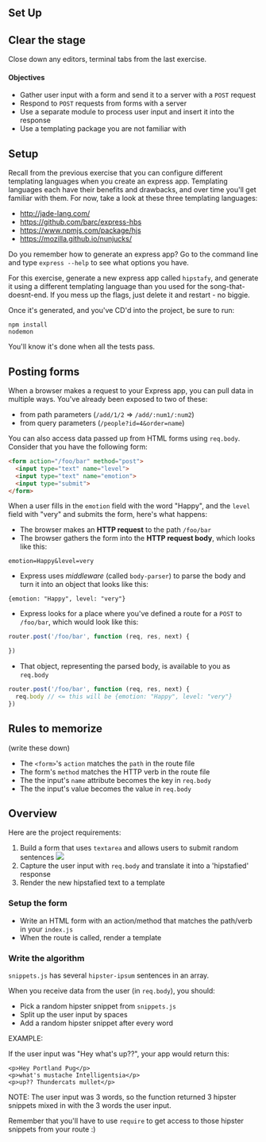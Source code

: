 ## Set Up

## Clear the stage

Close down any editors, terminal tabs from the last exercise.

#### Objectives

- Gather user input with a form and send it to a server with a `POST` request
- Respond to `POST` requests from forms with a server
- Use a separate module to process user input and insert it into the response
- Use a templating package you are not familiar with

## Setup

Recall from the previous exercise that you can configure different templating languages when you create an express app.  Templating languages each have their benefits and drawbacks, and over time you'll get familiar with them.  For now, take a look at these three templating languages:

- http://jade-lang.com/
- https://github.com/barc/express-hbs
- https://www.npmjs.com/package/hjs
- https://mozilla.github.io/nunjucks/

Do you remember how to generate an express app?  Go to the command line and type `express --help` to see what options you have.

For this exercise, generate a new express app called `hipstafy`, and generate it using a different templating language than you used for the song-that-doesnt-end.  If you mess up the flags, just delete it and restart - no biggie.

Once it's generated, and you've CD'd into the project, be sure to run:

```
npm install
nodemon
```

You'll know it's done when all the tests pass.  

## Posting forms

When a browser makes a request to your Express app, you can pull data in multiple ways.  You've already been exposed to two of these:

- from path parameters (`/add/1/2` => `/add/:num1/:num2`)
- from query parameters (`/people?id=4&order=name`)

You can also access data passed up from HTML forms using `req.body`.  Consider that you have the following form:

```html
<form action="/foo/bar" method="post">
  <input type="text" name="level">
  <input type="text" name="emotion">
  <input type="submit">
</form>
```

When a user fills in the `emotion` field with the word "Happy", and the `level` field with "very" and submits the form, here's what happens:

- The browser makes an **HTTP request** to the path `/foo/bar`
- The browser gathers the form into the **HTTP request body**, which looks like this:

```
emotion=Happy&level=very
```
- Express uses _middleware_ (called `body-parser`) to parse the body and turn it into an object that looks like this:

```
{emotion: "Happy", level: "very"}
```

- Express looks for a place where you've defined a route for a `POST` to `/foo/bar`, which would look like this:

```js
router.post('/foo/bar', function (req, res, next) {

})
```

- That object, representing the parsed body, is available to you as `req.body`

```js
router.post('/foo/bar', function (req, res, next) {
  req.body // <= this will be {emotion: "Happy", level: "very"}
})
```

## Rules to memorize
(write these down)

- The `<form>`'s `action` matches the `path` in the route file
- The form's `method` matches the HTTP verb in the route file
- The the input's `name` attribute becomes the key in `req.body`
- The the input's value becomes the value in `req.body`

## Overview

Here are the project requirements:

1. Build a form that uses `textarea` and allows users to submit random sentences
![](wireframes/hipstafy.png)
1. Capture the user input with `req.body` and translate it into a 'hipstafied' response
1. Render the new hipstafied text to a template

### Setup the form

- Write an HTML form with an action/method that matches the path/verb in your `index.js`
- When the route is called, render a template

### Write the algorithm

`snippets.js` has several `hipster-ipsum` sentences in an array.

When you receive data from the user (in `req.body`), you should:

- Pick a random hipster snippet from `snippets.js`
- Split up the user input by spaces
- Add a random hipster snippet after every word

EXAMPLE:

If the user input was "Hey what's up??", your app would return this:

```
<p>Hey Portland Pug</p>
<p>what's mustache Intelligentsia</p>
<p>up?? Thundercats mullet</p>
```

NOTE: The user input was 3 words, so the function returned 3 hipster snippets mixed in with the 3 words the user input.

Remember that you'll have to use `require` to get access to those hipster snippets from your route :)

